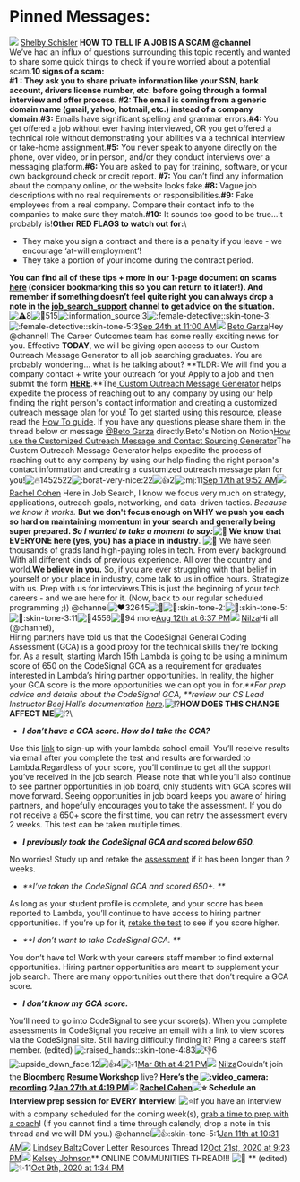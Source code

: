 # Pinned Messages:

![](https://ca.slack-edge.com/ESZCHB482-U0259NF2NTZ-71effe5c424a-24) [Shelby Schisler](https://app.slack.com/team/U0259NF2NTZ) **HOW TO TELL IF A JOB IS A SCAM**  **@channel**\
We’ve had an influx of questions surrounding this topic recently and wanted to share some quick things to check if you’re worried about a potential scam.**10 signs of a scam:**\
**#1 : **They ask you to share private information like your SSN, bank account, drivers license number, etc. before going through a formal interview and offer process. **#2:** The email is coming from a generic domain name (gmail, yahoo, hotmail, etc.) instead of a company domain.**#3:** Emails have significant spelling and grammar errors.**#4:** You get offered a job without ever having interviewed, OR you get offered a technical role without demonstrating your abilities via a technical interview or take-home assignment.**#5:** You never speak to anyone directly on the phone, over video, or in person, and/or they conduct interviews over a messaging platform.**#6:** You are asked to pay for training, software, or your own background check or credit report. **#7:** You can’t find any information about the company online, or the website looks fake.**#8:** Vague job descriptions with no real requirements or responsibilities.**#9:** Fake employees from a real company. Compare their contact info to the companies to make sure they match.**#10:** It sounds too good to be true...It probably is!**Other  RED FLAGS  to watch out for:**\


* They make you sign a contract and there is a penalty if you leave - we encourage ‘at-will employment’!
* They take a portion of your income during the contract period.

**You can find all of these tips + more in our 1-page document on scams **[**here**](https://www.notion.so/lambdaschool/How-to-tell-if-a-job-is-a-scam-de4837d7e2f640bcb90e73443adef670)** (consider bookmarking this so you can return to it later!). And remember if something doesn’t feel quite right you can always drop a note in the **[**job\_search\_support**](https://lambda-students.slack.com/archives/GN48TC2M9)** channel to get advice on the situation.**![:warning:](https://slack-imgs.com/?c=1\&o1=gu\&url=https%3A%2F%2Fa.slack-edge.com%2Fproduction-standard-emoji-assets%2F13.0%2Fgoogle-small%2F26a0-fe0f%402x.png)8![:eyes:](https://slack-imgs.com/?c=1\&o1=gu\&url=https%3A%2F%2Fa.slack-edge.com%2Fproduction-standard-emoji-assets%2F13.0%2Fgoogle-small%2F1f440%402x.png)515![:information\_source:](https://slack-imgs.com/?c=1\&o1=gu\&url=https%3A%2F%2Fa.slack-edge.com%2Fproduction-standard-emoji-assets%2F13.0%2Fgoogle-small%2F2139-fe0f%402x.png)3![:female-detective::skin-tone-3:](https://slack-imgs.com/?c=1\&o1=gu\&url=https%3A%2F%2Fa.slack-edge.com%2Fproduction-standard-emoji-assets%2F13.0%2Fgoogle-small%2F1f575-1f3fc-200d-2640-fe0f%402x.png)![:female-detective::skin-tone-5:](https://slack-imgs.com/?c=1\&o1=gu\&url=https%3A%2F%2Fa.slack-edge.com%2Fproduction-standard-emoji-assets%2F13.0%2Fgoogle-small%2F1f575-1f3fe-200d-2640-fe0f%402x.png)3[Sep 24th at 11:00 AM](https://lambda-students.slack.com/archives/GJQ1VTZ7U/p1632495603216500)![](https://ca.slack-edge.com/ESZCHB482-U01JTRU5FPB-2c13aa5cd8cf-24) [Beto Garza](https://app.slack.com/team/U01JTRU5FPB)Hey @channel! The Career Outcomes team has some really exciting news for you. Effective **TODAY**, we will be giving open access to our Custom Outreach Message Generator to all job searching graduates. You are probably wondering… what is he talking about? **TLDR: We will find you a company contact + write your outreach for you! Apply to a job and then submit the form  **[**HERE**](https://airtable.com/shr7XYi8iY08M5pnG)**.**The[ ](https://airtable.com/shryGIBnZrpOlqddp)[Custom Outreach Message Generator](https://balanced-cornet-d0b.notion.site/How-use-the-Customized-Outreach-Message-and-Contact-Sourcing-Generator-4ea04e77d3e5486084fdd26da8183111) helps expedite the process of reaching out to any company by using our help finding the right person's contact information and creating a customized outreach message plan for you! To get started using this resource, please read the [How To guide](https://balanced-cornet-d0b.notion.site/How-use-the-Customized-Outreach-Message-and-Contact-Sourcing-Generator-4ea04e77d3e5486084fdd26da8183111). If you have any questions please share them in the thread below or message [@Beto Garza](https://lambda-students.slack.com/team/U01JTRU5FPB) directly.Beto's Notion on Notion[How use the Customized Outreach Message and Contact Sourcing Generator](https://balanced-cornet-d0b.notion.site/How-use-the-Customized-Outreach-Message-and-Contact-Sourcing-Generator-4ea04e77d3e5486084fdd26da8183111)The Custom Outreach Message Generator helps expedite the process of reaching out to any company by using our help finding the right person's contact information and creating a customized outreach message plan for you!![:fire:](https://slack-imgs.com/?c=1\&o1=gu\&url=https%3A%2F%2Fa.slack-edge.com%2Fproduction-standard-emoji-assets%2F13.0%2Fgoogle-small%2F1f525%402x.png)1452522![:borat-very-nice:](https://slack-imgs.com/?c=1\&o1=gu\&url=https%3A%2F%2Femoji.slack-edge.com%2FTSZCHB482%2Fborat-very-nice%2F925577ef3a7874b5.gif)22![:+1:](https://slack-imgs.com/?c=1\&o1=gu\&url=https%3A%2F%2Fa.slack-edge.com%2Fproduction-standard-emoji-assets%2F13.0%2Fgoogle-small%2F1f44d%402x.png)2![:mj:](https://slack-imgs.com/?c=1\&o1=gu\&url=https%3A%2F%2Femoji.slack-edge.com%2FTSZCHB482%2Fmj%2Ff4db1492e5d536cb.gif)11[Sep 17th at 9:52 AM](https://lambda-students.slack.com/archives/GJQ1VTZ7U/p1631886730156600)![](https://ca.slack-edge.com/ESZCHB482-W012CLA96NM-24318841ce65-24) [Rachel Cohen](https://app.slack.com/team/W012CLA96NM) Here in Job Search, I know we focus very much on strategy, applications, outreach goals, networking, and data-driven tactics. _Because we know it works._ **But we don't focus enough on WHY we push you each so hard **on maintaining momentum in your search and generally being super prepared. _So I wanted to take a moment to say:_![:star2:](https://slack-imgs.com/?c=1\&o1=gu\&url=https%3A%2F%2Fa.slack-edge.com%2Fproduction-standard-emoji-assets%2F13.0%2Fgoogle-medium%2F1f31f%402x.png)** We know that EVERYONE here (yes, you) has a place in industry**. ![:star2:](https://slack-imgs.com/?c=1\&o1=gu\&url=https%3A%2F%2Fa.slack-edge.com%2Fproduction-standard-emoji-assets%2F13.0%2Fgoogle-medium%2F1f31f%402x.png) We have seen thousands of grads land high-paying roles in tech. From every background. With all different kinds of previous experience. All over the country and world.**We believe in you.**  So, if you are ever struggling with that belief in yourself or your place in industry, come talk to us in office hours. Strategize with us. Prep with us for interviews.This is just the beginning of your tech careers - and we are here for it. (Now, back to our regular scheduled programming ;)) @channel![:heart:](https://slack-imgs.com/?c=1\&o1=gu\&url=https%3A%2F%2Fa.slack-edge.com%2Fproduction-standard-emoji-assets%2F13.0%2Fgoogle-small%2F2764-fe0f%402x.png)32645![:muscle:](https://slack-imgs.com/?c=1\&o1=gu\&url=https%3A%2F%2Fa.slack-edge.com%2Fproduction-standard-emoji-assets%2F13.0%2Fgoogle-small%2F1f4aa%402x.png)![:muscle::skin-tone-2:](https://slack-imgs.com/?c=1\&o1=gu\&url=https%3A%2F%2Fa.slack-edge.com%2Fproduction-standard-emoji-assets%2F13.0%2Fgoogle-small%2F1f4aa-1f3fb%402x.png)![:muscle::skin-tone-5:](https://slack-imgs.com/?c=1\&o1=gu\&url=https%3A%2F%2Fa.slack-edge.com%2Fproduction-standard-emoji-assets%2F13.0%2Fgoogle-small%2F1f4aa-1f3fe%402x.png)![:muscle::skin-tone-3:](https://slack-imgs.com/?c=1\&o1=gu\&url=https%3A%2F%2Fa.slack-edge.com%2Fproduction-standard-emoji-assets%2F13.0%2Fgoogle-small%2F1f4aa-1f3fc%402x.png)11![:tophat:](https://slack-imgs.com/?c=1\&o1=gu\&url=https%3A%2F%2Fa.slack-edge.com%2Fproduction-standard-emoji-assets%2F13.0%2Fgoogle-small%2F1f3a9%402x.png)4556![:100:](https://slack-imgs.com/?c=1\&o1=gu\&url=https%3A%2F%2Fa.slack-edge.com%2Fproduction-standard-emoji-assets%2F13.0%2Fgoogle-small%2F1f4af%402x.png)94 more[Aug 12th at 6:37 PM](https://lambda-students.slack.com/archives/GJQ1VTZ7U/p1628807852135800)![](https://ca.slack-edge.com/ESZCHB482-W01266SNVN0-bcffd28a83d7-24) [Nilza](https://app.slack.com/team/W01266SNVN0)Hi all (@channel), \
Hiring partners have told us that the CodeSignal General Coding Assessment (GCA) is a good proxy for the technical skills they’re looking for. As a result, starting March 15th Lambda is going to be using a minimum score of 650 on the CodeSignal GCA as a requirement for graduates interested in Lambda’s hiring partner opportunities. In reality, the higher your GCA score is the more opportunities we can opt you in for._**For prep advice and details about the CodeSignal GCA, **review our CS Lead Instructor Beej Hall’s documentation _[_here_](https://github.com/LambdaSchool/CS-Wiki/wiki/CodeSignal-GCA-Info#how-to-practice)_._![:interrobang:](https://slack-imgs.com/?c=1\&o1=gu\&url=https%3A%2F%2Fa.slack-edge.com%2Fproduction-standard-emoji-assets%2F13.0%2Fgoogle-medium%2F2049-fe0f%402x.png)**HOW DOES THIS CHANGE AFFECT ME**![:interrobang:](https://slack-imgs.com/?c=1\&o1=gu\&url=https%3A%2F%2Fa.slack-edge.com%2Fproduction-standard-emoji-assets%2F13.0%2Fgoogle-medium%2F2049-fe0f%402x.png)\


* _**I don’t have a GCA score. How do I take the GCA?**_

Use this [link](https://app.codesignal.com/get-certified?invite=TGy6wcugpm4LMFEQX) to sign-up with your lambda school email. You’ll receive results via email after you complete the test and results are forwarded to Lambda.Regardless of your score, you’ll continue to get all the support you’ve received in the job search. Please note that while you’ll also continue to see partner opportunities in job board, only students with GCA scores will move forward. Seeing opportunities in job board keeps you aware of hiring partners, and hopefully encourages you to take the assessment. If you do not receive a 650+ score the first time, you can retry the assessment every 2 weeks. This test can be taken multiple times.&#x20;

* _**I previously took the CodeSignal GCA and scored below 650.**_

No worries! Study up and retake the [assessment](https://app.codesignal.com/get-certified?invite=TGy6wcugpm4LMFEQX) if it has been longer than 2 weeks.

* _**I’ve taken the CodeSignal GCA and scored 650+. **_

As long as your student profile is complete, and your score has been reported to Lambda, you’ll continue to have access to hiring partner opportunities. If you’re up for it, [retake the test](https://app.codesignal.com/get-certified?invite=TGy6wcugpm4LMFEQX) to see if you score higher.

* _**I don’t want to take CodeSignal GCA. **_

You don’t have to! Work with your careers staff member to find external opportunities. Hiring partner opportunities are meant to supplement your job search. There are many opportunities out there that don’t require a GCA score.&#x20;

* _**I don’t know my GCA score.**_

You’ll need to go into CodeSignal to see your score(s). When you complete assessments in CodeSignal you receive an email with a link to view scores via the CodeSignal site. Still having difficulty finding it? Ping a careers staff member. (edited) ![:raised\_hands::skin-tone-4:](https://slack-imgs.com/?c=1\&o1=gu\&url=https%3A%2F%2Fa.slack-edge.com%2Fproduction-standard-emoji-assets%2F13.0%2Fgoogle-small%2F1f64c-1f3fd%402x.png)83![:-1:](https://slack-imgs.com/?c=1\&o1=gu\&url=https%3A%2F%2Fa.slack-edge.com%2Fproduction-standard-emoji-assets%2F13.0%2Fgoogle-small%2F1f44e%402x.png)6![:upside\_down\_face:](https://slack-imgs.com/?c=1\&o1=gu\&url=https%3A%2F%2Fa.slack-edge.com%2Fproduction-standard-emoji-assets%2F13.0%2Fgoogle-small%2F1f643%402x.png)12![:+1:](https://slack-imgs.com/?c=1\&o1=gu\&url=https%3A%2F%2Fa.slack-edge.com%2Fproduction-standard-emoji-assets%2F13.0%2Fgoogle-small%2F1f44d%402x.png)4![:skull:](https://slack-imgs.com/?c=1\&o1=gu\&url=https%3A%2F%2Fa.slack-edge.com%2Fproduction-standard-emoji-assets%2F13.0%2Fgoogle-small%2F1f480%402x.png)1[Mar 8th at 4:21 PM](https://lambda-students.slack.com/archives/GJQ1VTZ7U/p1615238511164600)![](https://ca.slack-edge.com/ESZCHB482-W01266SNVN0-bcffd28a83d7-24) [Nilza](https://app.slack.com/team/W01266SNVN0)Couldn’t join the **Bloomberg Resume Workshop** live? **Here’s the **![:video\_camera:](https://slack-imgs.com/?c=1\&o1=gu\&url=https%3A%2F%2Fa.slack-edge.com%2Fproduction-standard-emoji-assets%2F13.0%2Fgoogle-medium%2F1f4f9%402x.png)[**recording**](https://lambdaschool.zoom.us/rec/share/MTptdPZnlc0WDPEXyHxwyCagp91xtVavXUPDVrrWdzheASovJ5WJEr2v\_Uxyy1xM.OvD5PK8XIOy9VdEO)**.**2[Jan 27th at 4:19 PM](https://lambda-students.slack.com/archives/GJQ1VTZ7U/p1611782390059600)![](https://ca.slack-edge.com/ESZCHB482-W012CLA96NM-24318841ce65-24) [Rachel Cohen](https://app.slack.com/team/W012CLA96NM)![:star:](https://slack-imgs.com/?c=1\&o1=gu\&url=https%3A%2F%2Fa.slack-edge.com%2Fproduction-standard-emoji-assets%2F13.0%2Fgoogle-medium%2F2b50%402x.png)** Schedule an Interview prep session for EVERY Interview**! ![:star:](https://slack-imgs.com/?c=1\&o1=gu\&url=https%3A%2F%2Fa.slack-edge.com%2Fproduction-standard-emoji-assets%2F13.0%2Fgoogle-medium%2F2b50%402x.png)If you have an interview with a company scheduled for the coming week(s), [grab a time to prep with a coach](https://calendly.com/lambda-outcomes?month=2020-12)! (If you cannot find a time through calendly, drop a note in this thread and we will DM you.) @channel![:+1::skin-tone-5:](https://slack-imgs.com/?c=1\&o1=gu\&url=https%3A%2F%2Fa.slack-edge.com%2Fproduction-standard-emoji-assets%2F13.0%2Fgoogle-small%2F1f44d-1f3fe%402x.png)1[Jan 11th at 10:31 AM](https://lambda-students.slack.com/archives/GJQ1VTZ7U/p1610379099471300)![](https://ca.slack-edge.com/ESZCHB482-W011K9N3STH-664991065560-24) [Lindsey Baltz](https://app.slack.com/team/W011K9N3STH)Cover Letter Resources Thread 12[Oct 21st, 2020 at 9:23 PM](https://lambda-students.slack.com/archives/GJQ1VTZ7U/p1603329837168900)![](https://ca.slack-edge.com/ESZCHB482-W0120298QAE-b6b0f196b970-24) [Kelsey Johnson](https://app.slack.com/team/W0120298QAE)** ONLINE COMMUNITIES THREAD!!! **![:thread:](https://slack-imgs.com/?c=1\&o1=gu\&url=https%3A%2F%2Fa.slack-edge.com%2Fproduction-standard-emoji-assets%2F13.0%2Fgoogle-medium%2F1f9f5%402x.png)**  ** (edited) ![:sparkles:](https://slack-imgs.com/?c=1\&o1=gu\&url=https%3A%2F%2Fa.slack-edge.com%2Fproduction-standard-emoji-assets%2F13.0%2Fgoogle-small%2F2728%402x.png)11[Oct 9th, 2020 at 1:34 PM](https://lambda-students.slack.com/archives/GJQ1VTZ7U/p1602264874494500)
